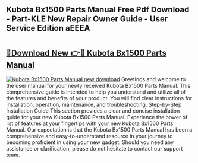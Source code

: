 ## Kubota Bx1500 Parts Manual Free Pdf Download - Part-KLE New Repair Owner Guide - User Service Edition aEEEA

# <h2><a href="http://bc90324.oget.top/?id=Kubota+Bx1500+Parts+Manual">🔗Download New 👉🔴 Kubota Bx1500 Parts Manual</a></h2>

[![Kubota Bx1500 Parts Manual new download](https://i.imgur.com/5g1atiW.png)](http://bc90324.oget.top/?id=Kubota+Bx1500+Parts+Manual)
Greetings and welcome to the user manual for your newly received Kubota Bx1500 Parts Manual. This comprehensive guide is intended to help you understand and utilize all of the features and benefits of your product. You will find clear instructions for installation, operation, maintenance, and troubleshooting. Step-by-Step Installation Guide This section provides a clear and concise installation guide for your new Kubota Bx1500 Parts Manual. Experience the power of list of features at your fingertips with your new Kubota Bx1500 Parts Manual. Our expectation is that the Kubota Bx1500 Parts Manual has been a comprehensive and easy-to-understand resource in your journey to becoming proficient in using your new gadget. Should you need any assistance or clarification, please do not hesitate to contact our support team.
